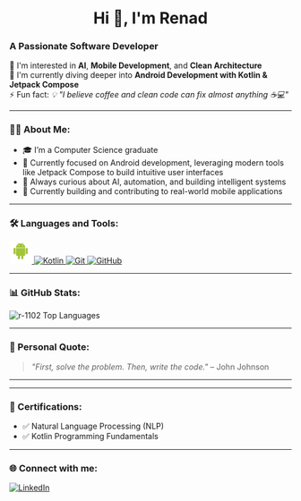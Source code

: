 <h1 align="center">Hi 👋, I'm Renad</h1>
<h3 align="left">A Passionate Software Developer</h3>

<p align="left">
  👀 I'm interested in <strong>AI</strong>, <strong>Mobile Development</strong>, and <strong>Clean Architecture</strong><br>
  🌱 I'm currently diving deeper into <strong>Android Development with Kotlin & Jetpack Compose</strong><br>
  ⚡ Fun fact: <em>💡 "I believe coffee and clean code can fix almost anything ☕💻"</em>
</p>

<hr>

<h3 align="left">👩‍💻 About Me:</h3>
<ul>
  <li>🎓 I’m a Computer Science graduate
  <li>📱 Currently focused on Android development, leveraging modern tools like Jetpack Compose to build intuitive user interfaces</li>
  <li>🧠 Always curious about AI, automation, and building intelligent systems</li>
  <li>📌 Currently building and contributing to real-world mobile applications</li>
</ul>

<hr>

<h3 align="left">🛠️ Languages and Tools:</h3>
<p align="left">
  <!-- Android -->
  <a href="https://developer.android.com" target="_blank" rel="noreferrer">
    <img src="https://raw.githubusercontent.com/devicons/devicon/master/icons/android/android-original-wordmark.svg" alt="Android" width="40" height="40"/>
  </a>
  <!-- Kotlin -->
  <a href="https://kotlinlang.org" target="_blank" rel="noreferrer">
    <img src="https://www.vectorlogo.zone/logos/kotlinlang/kotlinlang-icon.svg" alt="Kotlin" width="40" height="40"/>
  </a>
  <!-- Git -->
  <a href="https://git-scm.com/" target="_blank" rel="noreferrer">
    <img src="https://www.vectorlogo.zone/logos/git-scm/git-scm-icon.svg" alt="Git" width="40" height="40"/>
  </a>
  <!-- GitHub -->
  <a href="https://github.com/" target="_blank" rel="noreferrer">
    <img src="https://cdn.jsdelivr.net/gh/devicons/devicon/icons/github/github-original.svg" alt="GitHub" width="40" height="40"/>
  </a>

<hr>

<h3 align="left">📊 GitHub Stats:</h3>
<p align="left">
  <img src="https://github-readme-stats.vercel.app/api/top-langs/?username=r-1102&layout=compact&langs_count=6&theme=tokyonight" alt="r-1102 Top Languages"/>
</p>

<hr>

<h3 align="left">💬 Personal Quote:</h3>
<blockquote>
  <em>"First, solve the problem. Then, write the code."</em> – John Johnson
</blockquote>

<hr>


<hr>

<h3 align="left">📜 Certifications:</h3>
<ul>
  <li>✅ Natural Language Processing (NLP)</li>
  <li>✅ Kotlin Programming Fundamentals</li>
</ul>

<hr>

<h3 align="left">🌐 Connect with me:</h3>
<p align="left">
  <a href="https://www.linkedin.com/in/renad-alhazmi-764b49321" target="_blank" rel="noreferrer">
    <img src="https://cdn.jsdelivr.net/gh/devicons/devicon/icons/linkedin/linkedin-original.svg" alt="LinkedIn" width="40" height="40"/>
  </a>
</p>
